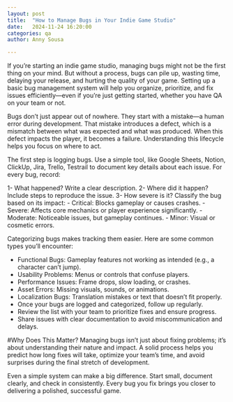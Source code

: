 ```yaml
---
layout: post
title:  "How to Manage Bugs in Your Indie Game Studio"
date:   2024-11-24 16:20:00 
categories: qa
author: Anny Sousa

---
```


If you’re starting an indie game studio, managing bugs might not be the first thing on your mind. 
But without a process, bugs can pile up, wasting time, delaying your release, and hurting the quality of your game. 
Setting up a basic bug management system will help you organize, prioritize, and fix issues efficiently—even if 
you’re just getting started, whether you have QA on your team or not.


Bugs don’t just appear out of nowhere. They start with a mistake—a human error during development. 
That mistake introduces a defect, which is a mismatch between what was expected and what was produced. 
When this defect impacts the player, it becomes a failure. Understanding this lifecycle helps you focus on where to act.

The first step is logging bugs. Use a simple tool, like Google Sheets, Notion, ClickUp, Jira, Trello, Testrail to document key details 
about each issue. For every bug, record:

1- What happened? Write a clear description.
2- Where did it happen? Include steps to reproduce the issue.
3- How severe is it? Classify the bug based on its impact:
	- Critical: Blocks gameplay or causes crashes.
	- Severe: Affects core mechanics or player experience significantly.
	- Moderate: Noticeable issues, but gameplay continues.
	- Minor: Visual or cosmetic errors.


Categorizing bugs makes tracking them easier. Here are some common types you’ll encounter:

- Functional Bugs: Gameplay features not working as intended (e.g., a character can’t jump).
- Usability Problems: Menus or controls that confuse players.
- Performance Issues: Frame drops, slow loading, or crashes.
- Asset Errors: Missing visuals, sounds, or animations.
- Localization Bugs: Translation mistakes or text that doesn’t fit properly.
- Once your bugs are logged and categorized, follow up regularly. 
- Review the list with your team to prioritize fixes and ensure progress. 
- Share issues with clear documentation to avoid miscommunication and delays.


#Why Does This Matter?
Managing bugs isn’t just about fixing problems; 
it’s about understanding their nature and impact. A solid process helps you predict how long fixes will take, 
optimize your team’s time, and avoid surprises during the final stretch of development.

Even a simple system can make a big difference. Start small, document clearly, and check in consistently. 
Every bug you fix brings you closer to delivering a polished, successful game.
